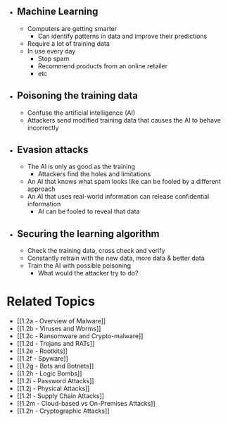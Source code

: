 - ## Machine Learning
	- Computers are getting smarter
		- Can identify patterns in data and improve their predictions
	- Require a lot of training data
	- In use every day
		- Stop spam
		- Recommend products from an online retailer
		- etc
- ## Poisoning the training data
	- Confuse the artificial intelligence (AI)
	- Attackers send modified training data that causes the AI to behave incorrectly
- ## Evasion attacks
	- The AI is only as good as the training
		- Attackers find the holes and limitations
	- An AI that knows what spam looks like can be fooled by a different approach
	- An AI that uses real-world information can release confidential information
		- AI can be fooled to reveal that data
- ## Securing the learning algorithm
	- Check the training data, cross check and verify
	- Constantly retrain with the new data, more data & better data
	- Train the AI with possible poisoning
		- What would the attacker try to do?

# Related Topics
- [[1.2a - Overview of Malware]]
- [[1.2b - Viruses and Worms]]
- [[1.2c - Ransomware and Crypto-malware]]
- [[1.2d - Trojans and RATs]]
- [[1.2e - Rootkits]]
- [[1.2f - Spyware]]
- [[1.2g - Bots and Botnets]]
- [[1.2h - Logic Bombs]]
- [[1.2i - Password Attacks]]
- [[1.2j - Physical Attacks]]
- [[1.2l - Supply Chain Attacks]]
- [[1.2m - Cloud-based vs On-Premises Attacks]]
- [[1.2n - Cryptographic Attacks]]